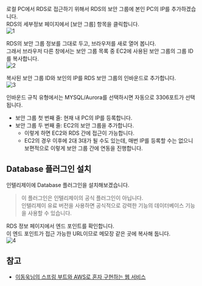로컬 PC에서 RDS로 접근하기 위해서 RDS의 보안 그룹에 본인 PC의 IP를 추가하겠습니다.   
RDS의 세부정보 페이지에서 [보안 그룹] 항목을 클릭합니다.   
![1]()   

RDS의 보안 그룹 정보를 그대로 두고, 브라우저를 새로 열어 봅니다.   
그래서 브라우저 다른 창에서는 보안 그룹 목록 중 EC2에 사용된 보안 그룹의 그룹 ID를 복사합니다.   
![2]()   

복사된 보안 그룹 ID와 보인의 IP를 RDS 보안 그룹의 인바운드로 추가합니다.   
![3]()   

인바운드 규칙 유형에서는 MYSQL/Aurora를 선택하시면 자동으로 3306포트가 선택됩니다.   
* 보안 그룹 첫 번째 줄: 현재 내 PC의 IP를 등록합니다.
* 보안 그룹 두 번째 줄: EC2의 보안 그룹을 추가합니다.
  * 이렇게 하면 EC2와 RDS 간에 접근이 가능합니다.   
  * EC2의 경우 이후에 2대 3대가 될 수도 있는데, 매번 IP를 등록할 수는 없으니 보편적으로 이렇게 보안 그룹 간에 연동을 진행합니다.   

## Database 플러그인 설치
인텔리제이에 Database 플러그인을 설치해보겠습니다.   
> 이 플러그인은 인텔리제이의 공식 플러그인이 아닙니다.   
> 인텔리제이 유료 버전을 사용하면 공식적으로 강력한 기능의 데이터베이스 기능을 사용할 수 있습니다.   

RDS 정보 페이지에서 엔드 포인트를 확인합니다.   
이 엔드 포인트가 접근 가능한 URL이므로 메모장 같은 곳에 복사해 둡니다.   
![4]()   



## 참고
* [이동욱님의 스프링 부트와 AWS로 혼자 구현하는 웹 서비스](https://jojoldu.tistory.com/463)